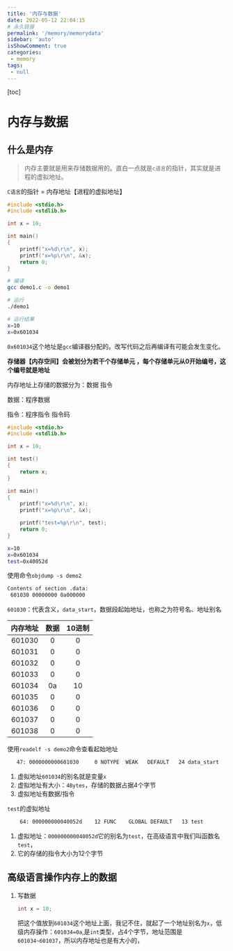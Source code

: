 ```yaml
---
title: '内存与数据'
date: 2022-05-12 22:04:15
# 永久链接
permalink: '/memory/memorydata'
sidebar: 'auto'
isShowComment: true
categories:
 - memory
tags:
 - null
---
```




[toc]



# 内存与数据

## 什么是内存

>   内存主要就是用来存储数据用的。直白一点就是`c语言`的指针，其实就是进程的虚拟地址。

`C语言`的指针 = 内存地址【进程的虚拟地址】

```c
#include <stdio.h>
#include <stdlib.h>

int x = 10;

int main()
{
	printf("x=%d\r\n", x);
	printf("x=%p\r\n", &x);
	return 0;
}
```

```bash
# 编译
gcc demo1.c -o demo1

# 运行
./demo1

# 运行结果
x=10
x=0x601034
```

`0x601034`这个地址是`gcc`编译器分配的。改写代码之后再编译有可能会发生变化。



**存储器【内存空间】会被划分为若干个存储单元 ，每个存储单元从0开始编号，这个编号就是地址**



内存地址上存储的数据分为：数据 指令

数据：程序数据

指令：程序指令 指令码



```c
#include <stdio.h>
#include <stdlib.h>

int x = 10;

int test()
{
	return x;
}

int main()
{
	printf("x=%d\r\n", x);
	printf("x=%p\r\n", &x);

	printf("test=%p\r\n", test);
	return 0;
}
```

```bash
x=10
x=0x601034
test=0x40052d
```



使用命令`objdump -s demo2`

```bash
Contents of section .data:
 601030 00000000 0a000000
```

`601030`：代表含义，`data_start`，数据段起始地址，也称之为符号名、地址别名



| 内存地址 | 数据 | 10进制 |
| :------: | :--: | :----: |
|  601030  |  0   |   0    |
|  601031  |  0   |   0    |
|  601032  |  0   |   0    |
|  601033  |  0   |   0    |
|  601034  |  0a  |   10   |
|  601035  |  0   |   0    |
|  601036  |  0   |   0    |
|  601037  |  0   |   0    |
|  601038  |  0   |   0    |



使用`readelf -s demo2`命令查看起始地址

```bash
   47: 0000000000601030     0 NOTYPE  WEAK   DEFAULT   24 data_start
```

1.   虚拟地址`601034`的别名就是变量`x`
2.   虚拟地址有大小：`4Bytes`，存储的数据占据4个字节
3.   虚拟地址有数据/指令





`test`的虚拟地址

```bash
    64: 000000000040052d    12 FUNC    GLOBAL DEFAULT   13 test
```

1.   虚拟地址：`000000000040052d`它的别名为`test`，在高级语言中我们叫函数名`test`，
2.   它的存储的指令大小为12个字节



## 高级语言操作内存上的数据

1.   写数据

     ```c
     int x = 10;
     ```

     把这个值放到`601034`这个地址上面，我记不住，就起了一个地址别名为`x`，低级内存操作：`601034=0a`,是`int`类型，占4个字节，地址范围是`601034~601037`，所以内存地址也是有大小的，








